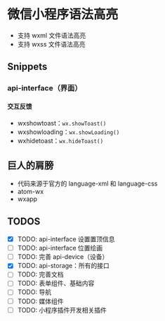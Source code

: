 # 微信小程序语法高亮

- 支持 wxml 文件语法高亮
- 支持 wxss 文件语法高亮

## Snippets

### api-interface（界面）

#### 交互反馈

- wxshowtoast：`wx.showToast()`
- wxshowloading：`wx.showLoading()`
- wxhidetoast：`wx.hideToast()`

## 巨人的肩膀

- 代码来源于官方的 language-xml 和 language-css
- atom-wx
- wxapp

## TODOS

- [x] TODO: api-interface 设置置顶信息
- [ ] TODO: api-interface 位置绘画
- [ ] TODO: 完善 api-device（设备）
- [x] TODO: api-storage：所有的接口
- [ ] TODO: 完善文档
- [ ] TODO: 表单组件、基础内容
- [ ] TODO: 导航
- [ ] TODO: 媒体组件
- [ ] TODO: 小程序插件开发相关插件
